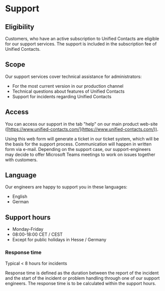 # Support

## Eligibility

Customers, who have an active subscription to Unified Contacts are eligible for our support services. The support is included in the subscription fee of Unified Contacts.

## Scope

Our support services cover technical assistance for administrators:

* For the most current version in our production channel
* Technical questions about features of Unified Contacts
* Support for incidents regarding Unified Contacts

## Access

You can access our support in the tab "help" on our main product web-site ([https://www.unified-contacts.com/](https://www.unified-contacts.com/)).

Using this web form will generate a ticket in our ticket system, which will be the basis for the support process. Communication will happen in written form via e-mail. Depending on the support case, our support-engineers may decide to offer Microsoft Teams meetings to work on issues together with customers.

## Language

Our engineers are happy to support you in these languages:

* English
* German

## Support hours

* Monday-Friday
* 08:00-18:00 CET / CEST
* Except for public holidays in Hesse / Germany

### Response time

Typical < 8 hours for incidents

Response time is defined as the duration between the report of the incident and the start of the incident or problem handling through one of our support engineers. The response time is to be calculated within the support hours.
